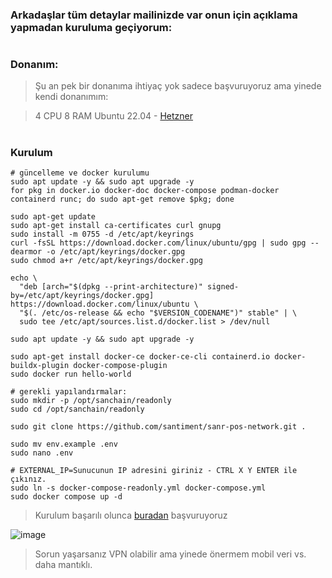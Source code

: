 ### Arkadaşlar tüm detaylar mailinizde var onun için açıklama yapmadan kuruluma geçiyorum:

#

### Donanım:
> Şu an pek bir donanıma ihtiyaç yok sadece başvuruyoruz ama yinede kendi donanımım:

> 4 CPU 8 RAM Ubuntu 22.04 - [Hetzner](https://t.me/RuesAnnouncement/2114) 

#

### Kurulum

```console
# güncelleme ve docker kurulumu
sudo apt update -y && sudo apt upgrade -y
for pkg in docker.io docker-doc docker-compose podman-docker containerd runc; do sudo apt-get remove $pkg; done

sudo apt-get update
sudo apt-get install ca-certificates curl gnupg
sudo install -m 0755 -d /etc/apt/keyrings
curl -fsSL https://download.docker.com/linux/ubuntu/gpg | sudo gpg --dearmor -o /etc/apt/keyrings/docker.gpg
sudo chmod a+r /etc/apt/keyrings/docker.gpg

echo \
  "deb [arch="$(dpkg --print-architecture)" signed-by=/etc/apt/keyrings/docker.gpg] https://download.docker.com/linux/ubuntu \
  "$(. /etc/os-release && echo "$VERSION_CODENAME")" stable" | \
  sudo tee /etc/apt/sources.list.d/docker.list > /dev/null

sudo apt update -y && sudo apt upgrade -y

sudo apt-get install docker-ce docker-ce-cli containerd.io docker-buildx-plugin docker-compose-plugin
sudo docker run hello-world
```

```console
# gerekli yapılandırmalar:
sudo mkdir -p /opt/sanchain/readonly
sudo cd /opt/sanchain/readonly

sudo git clone https://github.com/santiment/sanr-pos-network.git .

sudo mv env.example .env
sudo nano .env

# EXTERNAL_IP=Sunucunun IP adresini giriniz - CTRL X Y ENTER ile çıkınız.
sudo ln -s docker-compose-readonly.yml docker-compose.yml
sudo docker compose up -d
```

> Kurulum başarılı olunca [buradan](https://nodes.sanr.network/) başvuruyoruz

![image](https://github.com/ruesandora/santiment/assets/101149671/96d60c17-eb2a-4a18-8cd0-4a9a1f1e23da)

> Sorun yaşarsanız VPN olabilir ama yinede önermem mobil veri vs. daha mantıklı.



